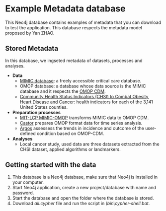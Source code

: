 # Example Metadata database

This Neo4j database contains examples of metadata that you can download to test the application. This database respects the metadata model proposed by Yan ZHAO.

## Stored Metadata

In this database, we ingseted metadata of datasets, processes and analyses.

- **Data**
    - [MIMIC database](https://mimic.physionet.org/): a freely accessible critical care database.
    - OMOP database: a database whose data source is the MIMIC database and it respects the [OMOP CDM](https://www.ohdsi.org/data-standardization/the-common-data-model/).
    - [Community Health Status Indicators (CHSI) to Combat Obesity, Heart Disease and Cancer](https://healthdata.gov/dataset/community-health-status-indicators-chsi-combat-obesity-heart-disease-and-cancer): health indicators for each of the 3,141 United States counties.
- **Preparation processes**
    - [MIT-LCP MIMIC-OMOP](https://github.com/MIT-LCP/mimic-omop) transforms MIMIC data to OMOP CDM.
    - [Castor](https://github.com/OHDSI/Castor) prepares OMOP format data for time series analysis.
    - [Argos](https://github.com/OHDSI/Argos) assessess the trends in incidence and outcome of the user-defined condition based on OMOP-CDM.
- **Analyses**
    - Local cancer study, used data are three datasets extracted from the CHSI dataset, applied algorithms or landmarkers.

## Getting started with the data

1. This database is a Neo4j database, make sure that Neo4j is installed in your computer.
2. Start Neo4j application, create a new project/database with name and password.
3. Start the database and open the folder where the database is stored.
4. Download *all.cypher* file and run the script in *\bin\cypher-shell.bat*.

